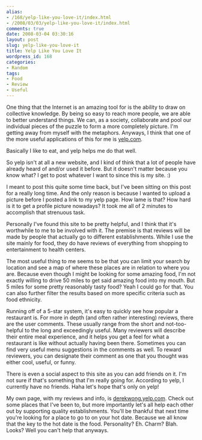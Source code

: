 ```yaml
---
alias:
- /168/yelp-like-you-love-it/index.html
- /2008/03/03/yelp-like-you-love-it/index.html
comments: true
date: 2008-03-04 03:30:16
layout: post
slug: yelp-like-you-love-it
title: Yelp Like You Love It
wordpress_id: 168
categories:
- Random
tags:
- Food
- Review
- Useful
---
```


One thing that the Internet is an amazing tool for is the ability to draw on collective knowledge.  By being so easy to reach more people, we are able to better understand things.  We can, as a society, collaborate and pool our individual pieces of the puzzle to form a more completely picture.  I'm getting away from myself with the metaphors.  Anyways, I think that one of the more useful applications of this for me is [yelp.com](http://www.yelp.com).  

Basically I like to eat, and yelp helps me do that well.

So yelp isn't at all a new website, and I kind of think that a lot of people have already heard of and/or used it before.  But it doesn't matter because you know what?  I get to post whatever I want to since this is my site.  :)  

I meant to post this quite some time back, but I've been sitting on this post for a really long time.  And the only reason is because I wanted to upload a picture before I posted a link to my yelp page.  How lame is that?  How hard is it to get a profile picture nowadays?  It took me all of 2 minutes to accomplish that strenuous task.

Personally I've found this site to be pretty helpful, and I think that it's worthwhile to me to be involved with it.  The premise is that reviews will be made by people that actually go to different establishments.  While I use the site mainly for food, they do have reviews of everything from shopping to entertainment to health centers.  

The most useful thing to me seems to be that you can limit your search by location and see a map of where these places are in relation to where you are.  Because even though I might be looking for some amazing food, I'm not exactly willing to drive 50 miles to get said amazing food into my mouth.  But 5 miles for some pretty reasonably tasty food?  Yeah I could go for that.  You can also further filter the results based on more specific criteria such as food ethnicity.

Running off of a 5-star system, it's easy to quickly see how popular a restaurant is.  For more in depth (and often rather interesting) reviews, there are the user comments.  These usually range from the short and not-too-helpful to the long and exceedingly useful.  Many reviewers will describe their entire meal experience, and it helps you get a feel for what a restaurant is like without actually having been there.  Sometimes you can find very useful menu suggestions in the comments as well.  To reward reviewers, you can designate their comment as one that you thought was either cool, useful, or funny.

There is even a social aspect to this site as you can add friends on it.  I'm not sure if that's something that I'm really going for.  According to yelp, I currently have no friends.  Haha let's hope that's only on yelp!

My own page, with my reviews and info, is [derekwong.yelp.com](http://derekwong.yelp.com).  Check out some places that I've been to, but more importantly let's all help each other out by supporting quality establishments.  You'll be thankful that next time you're looking for a place to go to on your hot date.  Because we all know that the key to the hot date is the food.  Personality?  Eh.  Charm?  Blah.  Looks?  Well you can't help that anyways.

